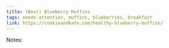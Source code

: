 ```yaml
---
title: (Best) Blueberry Muffins
tags: needs-attention, muffins, blueberries, breakfast
link: https://cookieandkate.com/healthy-blueberry-muffins/
---
```

Notes:  

